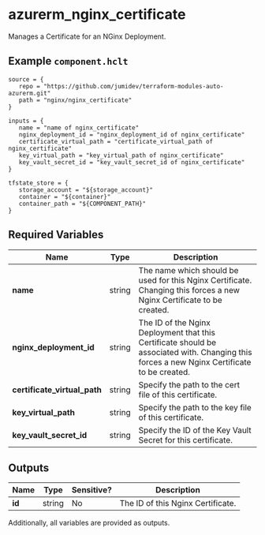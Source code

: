 # azurerm_nginx_certificate

Manages a Certificate for an NGinx Deployment.

## Example `component.hclt`

```hcl
source = {
   repo = "https://github.com/jumidev/terraform-modules-auto-azurerm.git" 
   path = "nginx/nginx_certificate" 
}

inputs = {
   name = "name of nginx_certificate" 
   nginx_deployment_id = "nginx_deployment_id of nginx_certificate" 
   certificate_virtual_path = "certificate_virtual_path of nginx_certificate" 
   key_virtual_path = "key_virtual_path of nginx_certificate" 
   key_vault_secret_id = "key_vault_secret_id of nginx_certificate" 
}

tfstate_store = {
   storage_account = "${storage_account}" 
   container = "${container}" 
   container_path = "${COMPONENT_PATH}" 
}

```

## Required Variables

| Name | Type |  Description |
| ---- | --------- |  ----------- |
| **name** | string |  The name which should be used for this Nginx Certificate. Changing this forces a new Nginx Certificate to be created. | 
| **nginx_deployment_id** | string |  The ID of the Nginx Deployment that this Certificate should be associated with. Changing this forces a new Nginx Certificate to be created. | 
| **certificate_virtual_path** | string |  Specify the path to the cert file of this certificate. | 
| **key_virtual_path** | string |  Specify the path to the key file of this certificate. | 
| **key_vault_secret_id** | string |  Specify the ID of the Key Vault Secret for this certificate. | 



## Outputs

| Name | Type | Sensitive? | Description |
| ---- | ---- | --------- | --------- |
| **id** | string | No  | The ID of this Nginx Certificate. | 

Additionally, all variables are provided as outputs.

